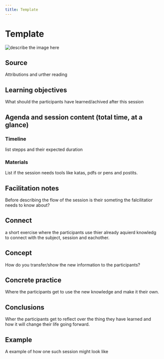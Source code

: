```yaml
---
title: Template
---
```


# Template

![describe the image here](path_to_image.png)

## Source

Attributions and urther reading

## Learning objectives

What should the participants have learned/achived after this session

## Agenda and session content (total time, at a glance)

### Timeline

list stepps and their expected duration
 
### Materials

List if the session needs tools like katas, pdfs or pens and postits.

## Facilitation notes

Before describing the flow of the session is their someting the falcilitatior needs to know about?

## Connect

a short exercise where the participants use thier already aquierd knowledg to connect with the subject, session and eachother.

## Concept

How do you transfer/show the new information to the participants?

## Concrete practice

Where the participants get to use the new knowledge and make it their own.

## Conclusions

Wher the participants get to reflect over the thing they have learned and how it will change their life going forward.

## Example

A example of how one such session might look like
